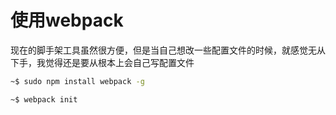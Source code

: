 # 使用webpack

现在的脚手架工具虽然很方便，但是当自己想改一些配置文件的时候，就感觉无从下手，我觉得还是要从根本上会自己写配置文件

```bash
~$ sudo npm install webpack -g

~$ webpack init
```
